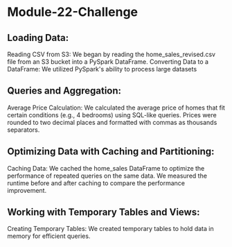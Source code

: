 # Module-22-Challenge

## Loading Data:
Reading CSV from S3: We began by reading the home_sales_revised.csv file from an S3 bucket into a PySpark DataFrame.
Converting Data to a DataFrame: We utilized PySpark's ability to process large datasets

## Queries and Aggregation:
Average Price Calculation:
We calculated the average price of homes that fit certain conditions (e.g., 4 bedrooms) using SQL-like queries.
Prices were rounded to two decimal places and formatted with commas as thousands separators.

## Optimizing Data with Caching and Partitioning:
Caching Data:
We cached the home_sales DataFrame to optimize the performance of repeated queries on the same data.
We measured the runtime before and after caching to compare the performance improvement.

## Working with Temporary Tables and Views:
Creating Temporary Tables:
We created temporary tables to hold data in memory for efficient queries.
